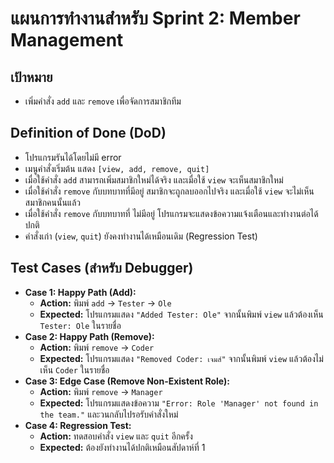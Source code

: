 # แผนการทำงานสำหรับ Sprint 2: Member Management

## เป้าหมาย
- เพิ่มคำสั่ง `add` และ `remove` เพื่อจัดการสมาชิกทีม

## Definition of Done (DoD)
- โปรแกรมรันได้โดยไม่มี error
- เมนูคำสั่งเริ่มต้น แสดง `[view, add, remove, quit]`
- เมื่อใช้คำสั่ง `add` สามารถเพิ่มสมาชิกใหม่ได้จริง และเมื่อใช้ `view` จะเห็นสมาชิกใหม่
- เมื่อใช้คำสั่ง `remove` กับบทบาทที่มีอยู่ สมาชิกจะถูกลบออกไปจริง และเมื่อใช้ `view` จะไม่เห็นสมาชิกคนนั้นแล้ว
- เมื่อใช้คำสั่ง `remove` กับบทบาทที่ ไม่มีอยู่ โปรแกรมจะแสดงข้อความแจ้งเตือนและทำงานต่อได้ปกติ
- คำสั่งเก่า (`view`, `quit`) ยังคงทำงานได้เหมือนเดิม (Regression Test)

## Test Cases (สำหรับ Debugger)
- **Case 1: Happy Path (Add):**
  - **Action:** พิมพ์ `add` -> `Tester` -> `Ole`
  - **Expected:** โปรแกรมแสดง `"Added Tester: Ole"` จากนั้นพิมพ์ `view` แล้วต้องเห็น `Tester: Ole` ในรายชื่อ
- **Case 2: Happy Path (Remove):**
  - **Action:** พิมพ์ `remove` -> `Coder`
  - **Expected:** โปรแกรมแสดง `"Removed Coder: เจมส์"` จากนั้นพิมพ์ `view` แล้วต้องไม่เห็น `Coder` ในรายชื่อ
- **Case 3: Edge Case (Remove Non-Existent Role):**
  - **Action:** พิมพ์ `remove` -> `Manager`
  - **Expected:** โปรแกรมแสดงข้อความ `"Error: Role 'Manager' not found in the team."` และวนกลับไปรอรับคำสั่งใหม่
- **Case 4: Regression Test:**
  - **Action:** ทดสอบคำสั่ง `view` และ `quit` อีกครั้ง
  - **Expected:** ต้องยังทำงานได้ปกติเหมือนสัปดาห์ที่ 1
